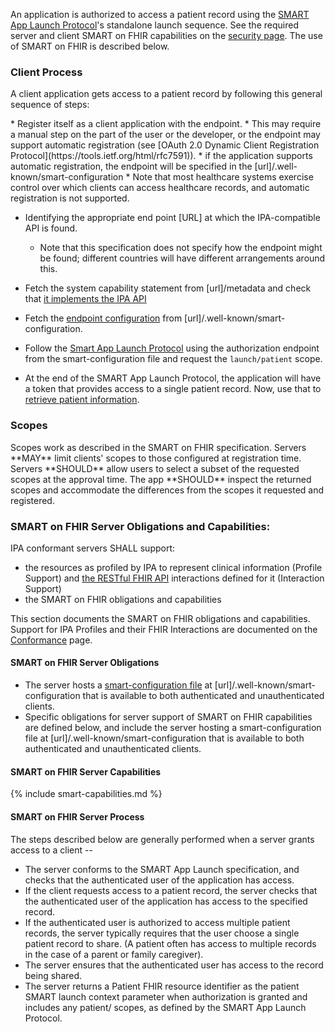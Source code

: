 An application <span class="bg-success" markdown="1">is</span><!-- new-content --> authorized to access a patient record using the [SMART App Launch Protocol](http://hl7.org/fhir/smart-app-launch/)'s standalone launch sequence. See the <span class="bg-success" markdown="1">required server and client</span><!-- new-content --> SMART on FHIR capabilities on the [security page](security.html). <span class="bg-success" markdown="1">The use of SMART on FHIR is described below.</span><!-- new-content -->

### Client Process

A client application gets access to a patient record by following this general sequence of steps:


<div class="bg-success" markdown="1">
* Register itself as a client application with the endpoint. 
  * This may require a manual step on the part of the user or the developer, or the endpoint may support automatic registration (see [OAuth 2.0 Dynamic Client Registration Protocol](https://tools.ietf.org/html/rfc7591)). 
  * if the application supports automatic registration, the endpoint will be specified in the [url]/.well-known/smart-configuration
  * Note that most healthcare systems exercise control over which clients can access healthcare records, and automatic registration is not supported.
</div><!-- new-content -->

* <span class="bg-success" markdown="1">Identifying the appropriate end point [URL] at which the IPA-compatible API is found.</span><!-- new-content -->
  * Note that this specification does not specify how the endpoint might be found; different countries will have different arrangements around this. 

* Fetch the system capability statement from [url]/metadata and check that [it implements the IPA API](conformance.html)

* Fetch the [endpoint configuration](https://hl7.org/fhir/smart-app-launch/conformance.html#using-well-known) from [url]/.well-known/smart-configuration. 

* Follow the [Smart App Launch Protocol](http://www.hl7.org/fhir/smart-app-launch/app-launch.html#step-2-launch-standalone) using the authorization endpoint from the smart-configuration file and request the `launch/patient` scope. 

* At the end of the SMART App Launch Protocol, the application will have a token that provides access to a single patient record. Now, use that to [retrieve patient information](fetching.html).

### Scopes

<div class="bg-success" markdown="1">
Scopes work as described in the SMART on FHIR specification. Servers **MAY** limit clients' scopes to those configured at registration time. Servers **SHOULD** allow users to select a subset of the requested scopes at the approval time. The app **SHOULD** inspect the returned scopes and accommodate the differences from the scopes it requested and registered.
</div><!-- new-content -->



### SMART on FHIR Server Obligations and Capabilities:


</div><!-- new-content -->

IPA conformant servers SHALL support:

 - the resources as profiled by IPA to represent clinical information (Profile Support) and <span class="bg-success" markdown="1">[the RESTful FHIR API](http://hl7.org/fhir/R4/http.html)</span><!-- new-content --> interactions defined for it (Interaction Support)
 - the SMART on FHIR obligations and capabilities

This section documents the SMART on FHIR obligations and capabilities. Support for IPA Profiles and their FHIR Interactions are documented on the [Conformance](conformance.html) page.

#### SMART on FHIR Server Obligations
 
* The server hosts a [smart-configuration file](http://www.hl7.org/fhir/smart-app-launch/conformance.html#using-well-known) at [url]/.well-known/smart-configuration  that is available to both authenticated and unauthenticated clients.
* Specific obligations for server support of SMART on FHIR capabilities are defined below, and include the server hosting a smart-configuration file at [url]/.well-known/smart-configuration that is available to both authenticated and unauthenticated clients.


<div class="bg-success" markdown="1">

#### SMART on FHIR Server Capabilities

{% include smart-capabilities.md %}
</div><!-- new-content -->

#### SMART on FHIR Server Process

The  steps described below are generally performed when a server grants access to a client -- 
* The server conforms to the SMART App Launch specification, and checks that the authenticated user of the application has access.
*  If the client requests access to a patient record, the server checks that the authenticated user of the application has access to the specified record.
*  If the authenticated user is authorized to access multiple patient records, the server typically requires that the user choose a single patient record to share. (A patient often has access to multiple records in the case of a parent or family caregiver).
*  The server ensures that the authenticated user has access to the record being shared.
*  The server returns a Patient FHIR resource identifier as the patient SMART launch context parameter when authorization is granted and includes any patient/ scopes, as defined by the SMART App Launch Protocol.
